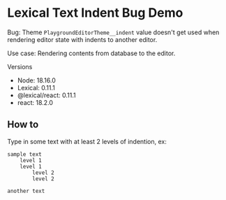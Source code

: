 # Lexical Text Indent Bug Demo

Bug: Theme `PlaygroundEditorTheme__indent` value doesn't get used when rendering editor state with indents to another editor.

Use case: Rendering contents from database to the editor.

Versions

- Node: 18.16.0
- Lexical: 0.11.1
- @lexical/react: 0.11.1
- react: 18.2.0

## How to

Type in some text with at least 2 levels of indention, ex:

```text
sample text
    level 1
    level 1
        level 2
        level 2

another text
```

